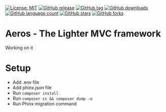 [![License: MIT](https://img.shields.io/badge/License-MIT-yellow.svg)](https://opensource.org/licenses/MIT)
[![GitHub release](https://img.shields.io/github/release/ralphmoran/aeros.svg)](https://github.com/ralphmoran/aeros/releases)
[![GitHub tag](https://img.shields.io/github/tag/ralphmoran/aeros.svg)](https://github.com/ralphmoran/aeros/tags)
[![GitHub downloads](https://img.shields.io/github/downloads/ralphmoran/aeros/total.svg)](https://github.com/ralphmoran/aeros/releases)
[![GitHub language count](https://img.shields.io/github/languages/count/ralphmoran/aeros.svg)](https://github.com/ralphmoran/aeros)
[![GitHub stars](https://img.shields.io/github/stars/ralphmoran/aeros.svg?style=social)](https://github.com/ralphmoran/aeros/stargazers)
[![GitHub forks](https://img.shields.io/github/forks/ralphmoran/aeros.svg?style=social)](https://github.com/ralphmoran/aeros/network/members)

# Aeros - The Lighter MVC framework

Working on it

# Setup

- Add .env file
- Add phinx.json file
- Run `composer install`
- Run `composer cc && composer dump -o`
- Run Phinx migration command
